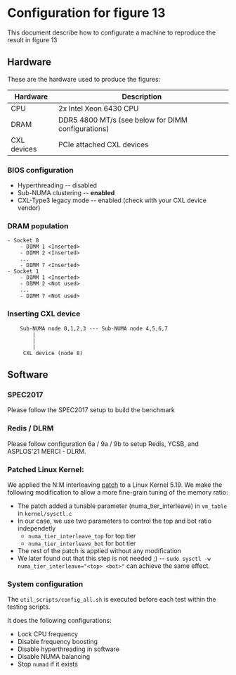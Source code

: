 # Configuration for figure 13
This document describe how to configurate a machine to reproduce the result in figure 13

## Hardware
These are the hardware used to produce the figures:

| Hardware | Description |
| -------- | ----------- |
| CPU | 2x Intel Xeon 6430 CPU |
| DRAM | DDR5 4800 MT/s (see below for DIMM configurations)|
| CXL devices | PCIe attached CXL devices |

### BIOS configuration
* Hyperthreading -- disabled
* Sub-NUMA clustering -- **enabled**
* CXL-Type3 legacy mode -- enabled (check with your CXL device vendor)

### DRAM population
```
- Socket 0
    - DIMM 1 <Inserted>
    - DIMM 2 <Inserted>
    ...
    - DIMM 7 <Inserted>
- Socket 1
    - DIMM 1 <Inserted>
    - DIMM 2 <Not used>
    ...
    - DIMM 7 <Not used>
```

### Inserting CXL device
```
    Sub-NUMA node 0,1,2,3 --- Sub-NUMA node 4,5,6,7
        |
        |
        |
     CXL device (node 8)
```

## Software
### SPEC2017
Please follow the SPEC2017 setup to build the benchmark

### Redis / DLRM
Please follow configuration 6a / 9a / 9b to setup Redis, YCSB, and ASPLOS'21 MERCI - DLRM.

### Patched Linux Kernel:
We applied the N:M interleaving [patch](https://lore.kernel.org/linux-mm/YqD0%2FtzFwXvJ1gK6@cmpxchg.org/T/) to a Linux Kernel 5.19. We make the following modification to allow a more fine-grain tuning of the memory ratio:
  + The patch added a tunable parameter (numa\_tier\_interleave) in `vm_table` in `kernel/sysctl.c`
  + In our case, we use two parameters to control the top and bot ratio independetly
    * `numa_tier_interleave_top` for top tier
    * `numa_tier_interleave_bot` for bot tier
  + The rest of the patch is applied without any modification
  + We later found out that this step is not needed ;) --  `sudo sysctl -w numa_tier_interleave="<top> <bot>"` can achieve the same effect.


### System configuration
The `util_scripts/config_all.sh` is executed before each test within the testing scripts.

It does the following configurations:
* Lock CPU frequency 
* Disable frequency boosting
* Disable hyperthreading in software
* Disable NUMA balancing
* Stop `numad` if it exists
